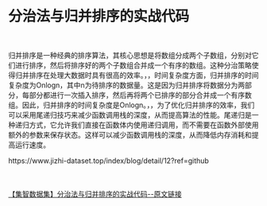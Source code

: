<h1>分治法与归并排序的实战代码</h1><br /><p>归并排序是一种经典的排序算法，其核心思想是将数组分成两个子数组，分别对它们进行排序，然后将排序好的两个子数组合并成一个有序的数组。这种分治策略使得归并排序在处理大数据时具有很高的效率。，，时间复杂度方面，归并排序的时间复杂度为Onlogn，其中n为待排序的数据量。这是因为归并排序将数据分为两部分，每部分都进行一次插入排序，然后再将两个已排序的部分合并成一个有序数组。因此，归并排序的时间复杂度是Onlogn。，，为了优化归并排序的效率，我们可以采用尾递归技巧来减少函数调用栈的深度，从而提高算法的性能。尾递归是一种递归方式，它允许我们直接在函数体内使用递归调用，而不需要在函数外部使用额外的参数来保存状态。这样可以减少函数调用栈的深度，从而降低内存消耗和提高运行速度。</p><p>https://www.jizhi-dataset.top/index/blog/detail/12?ref=github</p><br /><br /><a href="https://www.jizhi-dataset.top/index/blog/detail/12?ref=github" target="_blank">【集智数据集】分治法与归并排序的实战代码--原文链接</a>
